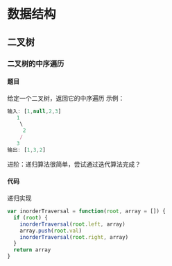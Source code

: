 # 数据结构

## 二叉树

### 二叉树的中序遍历

#### 题目

给定一个二叉树，返回它的中序遍历
示例：

```javascript
输入: [1,null,2,3]
   1
    \
     2
    /
   3
输出: [1,3,2]
```

进阶：递归算法很简单，尝试通过迭代算法完成？

#### 代码

递归实现

```javascript
var inorderTraversal = function(root, array = []) {
  if (root) {
    inorderTraversal(root.left, array)
    array.push(root.val)
    inorderTraversal(root.right, array)
  }
  return array
}
```
